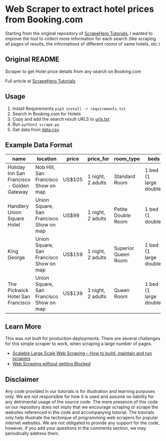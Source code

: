 # Web Scraper to extract hotel prices from Booking.com

Starting from the original repository of [ScrapeHero Tutorials](https://www.scrapehero.com/scrape-property-data-from-booking-com-using-google-chrome/), I wanted to improve the tool to collect more information for each search (like scraping all pages of results, the informations of different rooms of same hotels, etc.)

## Original README

Scraper to get Hotel price details from any search on Booking.com 

Full article at [ScrapeHero Tutorials](https://www.scrapehero.com/scrape-property-data-from-booking-com-using-google-chrome/)


## Usage

1. Install Requirements `pip3 install -r requirements.txt`
1. Search in Booking.com for Hotels 
1. Copy and add the search result URLS to [urls.txt](urls.txt)
1. Run `python3 scrape.py`
1. Get data from [data.csv](data.csv)

## Example Data Format

|name                                      |location                               |price |price_for        |room_type          |beds                  |rating|rating_title|number_of_ratings|url                                                                                                                                                                                                                                                                                                                                                                                                                                                                                                                                                                                                |
|------------------------------------------|---------------------------------------|------|-----------------|-------------------|----------------------|------|------------|-----------------|---------------------------------------------------------------------------------------------------------------------------------------------------------------------------------------------------------------------------------------------------------------------------------------------------------------------------------------------------------------------------------------------------------------------------------------------------------------------------------------------------------------------------------------------------------------------------------------------------|
|Holiday Inn San Francisco - Golden Gateway|Nob Hill, San Francisco Show on map    |US$105|1 night, 2 adults|Standard  Room     |1 bed (1 large double)|8.0   |Very good   |1,087 reviews    |https://www.booking.com/hotel/us/holiday-inn-san-francisco-golden-gateway.en-gb.html?label=gen173nr-1DCAEoggI46AdIM1gEaKQCiAEBmAEJuAEHyAEM2AED6AEBiAIBqAIDuALCxJ31BcACAQ&sid=fd87930dc2332bf456ae77419c18c3a1&all_sr_blocks=18230001_251343373_0_2_0&checkin=2020-05-21&checkout=2020-05-22&dest_id=20015732&dest_type=city&group_adults=2&group_children=0&hapos=1&highlighted_blocks=18230001_251343373_0_2_0&hpos=1&no_rooms=1&sr_order=popularity&sr_pri_blocks=18230001_251343373_0_2_0__10500&srepoch=1588028809&srpvid=6d52a284d2ce0035&ucfs=1&from=searchresults ;highlight_room=#hotelTmpl|
|Handlery Union Square Hotel               |Union Square, San Francisco Show on map|US$99 |1 night, 2 adults|Petite Double Room |1 bed (1 double)      |8.2   |Very good   |2,278 reviews    |https://www.booking.com/hotel/us/handlery-union-square.en-gb.html?label=gen173nr-1DCAEoggI46AdIM1gEaKQCiAEBmAEJuAEHyAEM2AED6AEBiAIBqAIDuALCxJ31BcACAQ&sid=fd87930dc2332bf456ae77419c18c3a1&all_sr_blocks=5628504_245000754_0_0_0&checkin=2020-05-21&checkout=2020-05-22&dest_id=20015732&dest_type=city&group_adults=2&group_children=0&hapos=2&highlighted_blocks=5628504_245000754_0_0_0&hpos=2&no_rooms=1&sr_order=popularity&sr_pri_blocks=5628504_245000754_0_0_0__9900&srepoch=1588028809&srpvid=6d52a284d2ce0035&ucfs=1&from=searchresults ;highlight_room=#hotelTmpl                       |
|King George                               |Union Square, San Francisco Show on map|US$159|1 night, 2 adults|Superior Queen Room|1 bed (1 large double)|8.3   |Very good   |1,487 reviews    |https://www.booking.com/hotel/us/king-george.en-gb.html?label=gen173nr-1DCAEoggI46AdIM1gEaKQCiAEBmAEJuAEHyAEM2AED6AEBiAIBqAIDuALCxJ31BcACAQ&sid=fd87930dc2332bf456ae77419c18c3a1&all_sr_blocks=5625710_238956971_0_0_0&checkin=2020-05-21&checkout=2020-05-22&dest_id=20015732&dest_type=city&group_adults=2&group_children=0&hapos=3&highlighted_blocks=5625710_238956971_0_0_0&hpos=3&no_rooms=1&sr_order=popularity&sr_pri_blocks=5625710_238956971_0_0_0__15900&srepoch=1588028809&srpvid=6d52a284d2ce0035&ucfs=1&from=searchresults ;highlight_room=#hotelTmpl                                |
|The Pickwick Hotel San Francisco          |Union Square, San Francisco Show on map|US$139|1 night, 2 adults|Queen Room         |1 bed (1 large double)|7.3   |Good        |2,139 reviews    |https://www.booking.com/hotel/us/the-pickwick-san-francisco.en-gb.html?label=gen173nr-1DCAEoggI46AdIM1gEaKQCiAEBmAEJuAEHyAEM2AED6AEBiAIBqAIDuALCxJ31BcACAQ&sid=fd87930dc2332bf456ae77419c18c3a1&all_sr_blocks=5607711_190214860_0_0_0&checkin=2020-05-21&checkout=2020-05-22&dest_id=20015732&dest_type=city&group_adults=2&group_children=0&hapos=4&highlighted_blocks=5607711_190214860_0_0_0&hpos=4&no_rooms=1&sr_order=popularity&sr_pri_blocks=5607711_190214860_0_0_0__13900&srepoch=1588028809&srpvid=6d52a284d2ce0035&ucfs=1&from=searchresults ;highlight_room=#hotelTmpl                 |


## Learn More

This was not built for production deployments. There are several challenges for this simple scraper to work, when scraping a large number of pages. 


- [Scalable Large Scale Web Scraping – How to build, maintain and run scrapers](https://www.scrapehero.com/how-to-build-and-run-scrapers-on-a-large-scale/)
- [Web Scraping without getting Blocked](https://www.scrapehero.com/how-to-prevent-getting-blacklisted-while-scraping/)
## Disclaimer

Any code provided in our tutorials is for illustration and learning purposes only. We are not responsible for how it is used and assume no liability for any detrimental usage of the source code. The mere presence of this code on our repository does not imply that we encourage scraping or scrape the websites referenced in the code and accompanying tutorial. The tutorials only help illustrate the technique of programming web scrapers for popular internet websites. We are not obligated to provide any support for the code, however, if you add your questions in the comments section, we may periodically address them.
